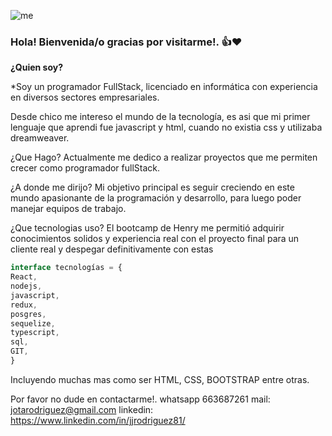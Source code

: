 ![me](https://user-images.githubusercontent.com/65400450/221417673-143d4b45-b070-40f1-99af-67204874a3d3.png)


### Hola! Bienvenida/o gracias por visitarme!. 👍❤

**¿Quien soy?**

*Soy un programador FullStack, licenciado en informática con 
experiencia en diversos sectores empresariales.


Desde chico me intereso el mundo de la tecnología, es asi que mi primer lenguaje que aprendi fue javascript y html, cuando no existia css y utilizaba dreamweaver.

¿Que Hago?
Actualmente me dedico a realizar proyectos que me permiten crecer como programador fullStack.

¿A donde me dirijo?
Mi objetivo principal es seguir creciendo en este mundo apasionante de la programación y desarrollo, para luego poder manejar equipos de trabajo.

¿Que tecnologias uso?
El bootcamp de Henry me permitió adquirir conocimientos solidos y experiencia real con el proyecto final para un cliente real y despegar definitivamente con estas 

```ts
interface tecnologías = {
React,
nodejs,
javascript,
redux,
posgres,
sequelize,
typescript,
sql,
GIT,
}
``` 

Incluyendo muchas mas como ser HTML, CSS, BOOTSTRAP entre otras.

Por favor no dude en contactarme!.
whatsapp 663687261
mail: jotarodriguez@gmail.com
linkedin: https://www.linkedin.com/in/jjrodriguez81/


